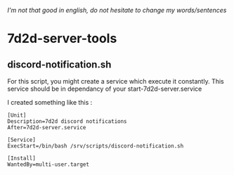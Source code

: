 *I'm not that good in english, do not hesitate to change my words/sentences*

# 7d2d-server-tools

## discord-notification.sh

For this script, you might create a service which execute it constantly. This service should be in dependancy of your start-7d2d-server.service

I created something like this :
```
[Unit]
Description=7d2d discord notifications
After=7d2d-server.service

[Service]
ExecStart=/bin/bash /srv/scripts/discord-notification.sh

[Install]
WantedBy=multi-user.target
```
